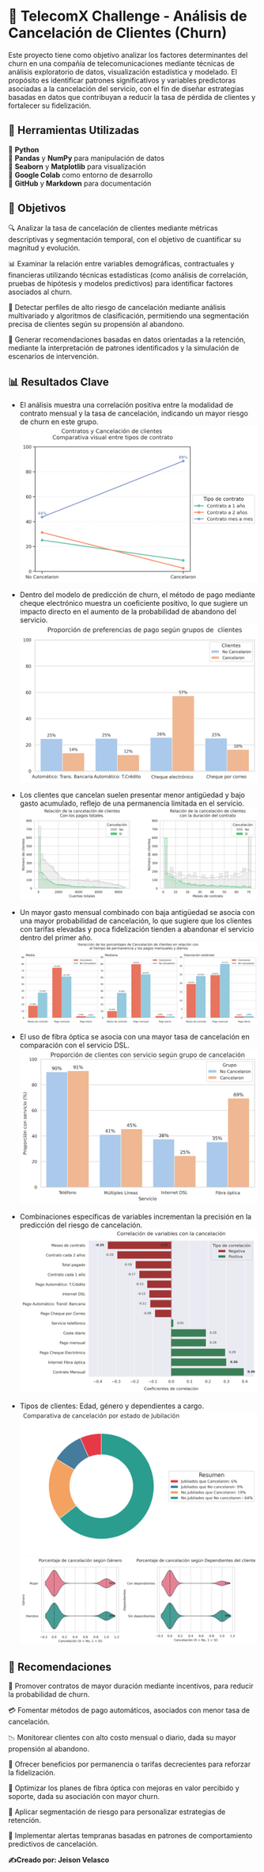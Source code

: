 # 📡 **TelecomX Challenge - Análisis de Cancelación de Clientes (Churn)**

Este proyecto tiene como objetivo analizar los factores determinantes del churn en una compañía de telecomunicaciones mediante técnicas de análisis exploratorio de datos, visualización estadística y modelado. El propósito es identificar patrones significativos y variables predictoras asociadas a la cancelación del servicio, con el fin de diseñar estrategias basadas en datos que contribuyan a reducir la tasa de pérdida de clientes y fortalecer su fidelización.

## 🧰 **Herramientas Utilizadas**

🔸 **Python**  
🔸 **Pandas** y **NumPy** para manipulación de datos  
🔸 **Seaborn** y **Matplotlib** para visualización  
🔸 **Google Colab** como entorno de desarrollo  
🔸 **GitHub** y **Markdown** para documentación

## 📌 **Objetivos**

🔍 Analizar la tasa de cancelación de clientes mediante métricas descriptivas y segmentación temporal, con el objetivo de cuantificar su magnitud y evolución.

📊 Examinar la relación entre variables demográficas, contractuales y financieras utilizando técnicas estadísticas (como análisis de correlación, pruebas de hipótesis y modelos predictivos) para identificar factores asociados al churn.

🧠 Detectar perfiles de alto riesgo de cancelación mediante análisis multivariado y algoritmos de clasificación, permitiendo una segmentación precisa de clientes según su propensión al abandono.

📌 Generar recomendaciones basadas en datos orientadas a la retención, mediante la interpretación de patrones identificados y la simulación de escenarios de intervención.

## 📊 **Resultados Clave**

- El análisis muestra una correlación positiva entre la modalidad de contrato mensual y la tasa de cancelación, indicando un mayor riesgo de churn en este grupo.
![grafico_tipo_contrato](Graficas/grafico_tipo_contrato.png)

- Dentro del modelo de predicción de churn, el método de pago mediante cheque electrónico muestra un coeficiente positivo, lo que sugiere un impacto directo en el aumento de la probabilidad de abandono del servicio.
![grafico_metodos de pago.png](Graficas/grafico_metodos_pago.png)

- Los clientes que cancelan suelen presentar menor antigüedad y bajo gasto acumulado, reflejo de una permanencia limitada en el servicio.
![grafico_cuentas_tiempo](Graficas/grafico_cuentas_tiempo.png)

- Un mayor gasto mensual combinado con baja antigüedad se asocia con una mayor probabilidad de cancelación, lo que sugiere que los clientes con tarifas elevadas y poca fidelización tienden a abandonar el servicio dentro del primer año.
![comparacion_pago_mes_dia_y_tiempo](Graficas/comparacion_pago_mes_dia_y_tiempo.png)

- El uso de fibra óptica se asocia con una mayor tasa de cancelación en comparación con el servicio DSL.
![tipos_servicios](Graficas/tipos_servicios.png)

- Combinaciones específicas de variables incrementan la precisión en la predicción del riesgo de cancelación.
![top_correlacion_cancelacion](Graficas/top_correlacion_cancelacion.png)

- Tipos de clientes: Edad, género y dependientes a cargo.
![clientes_jubilados](Graficas/clientes_jubilados.png)
![genero_y_dependencia.png](Graficas/genero_y_dependencia.png)

## 🔧 **Recomendaciones**

🧭 Promover contratos de mayor duración mediante incentivos, para reducir la probabilidad de churn.

💳 Fomentar métodos de pago automáticos, asociados con menor tasa de cancelación.

📉 Monitorear clientes con alto costo mensual o diario, dada su mayor propensión al abandono.

🎯 Ofrecer beneficios por permanencia o tarifas decrecientes para reforzar la fidelización.

🔌 Optimizar los planes de fibra óptica con mejoras en valor percibido y soporte, dada su asociación con mayor churn.

🧬 Aplicar segmentación de riesgo para personalizar estrategias de retención.

🚨 Implementar alertas tempranas basadas en patrones de comportamiento predictivos de cancelación.



**✍️Creado por: Jeison Velasco**


